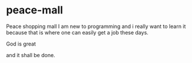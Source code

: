 # peace-mall
Peace shopping mall
I am new to programming and i really want to learn it because that is where one can easily get a job these days.

God is great 

and it shall be done.
